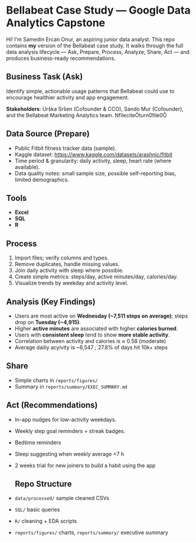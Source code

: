 # Bellabeat Case Study — Google Data Analytics Capstone

Hi! I'm Samedin Ercan Onur, an aspiring junior data analyst. This repo contains **my** version of the Bellabeat case study. It walks through the full data analysis lifecycle — Ask, Prepare, Process, Analyze, Share, Act — and produces business-ready recommendations.


## Business Task (Ask)
Identify simple, actionable usage patterns that Bellabeat could use to encourage healthier activity and app engagement.

**Stakeholders**: Urška Sršen (Cofounder & CCO), Sando Mur (Cofounder), and the Bellabeat Marketing Analytics team. fileciteturn0file0

## Data Source (Prepare)
- Public Fitbit fitness tracker data (sample).
- Kaggle dataset: https://www.kaggle.com/datasets/arashnic/fitbit 
- Time period & granularity: daily activity, sleep, heart rate (where available).  
- Data quality notes: small sample size, possible self-reporting bias, limited demographics.

## Tools
- **Excel**  
- **SQL** 
- **R** 

## Process
1. Import files; verify columns and types.
2. Remove duplicates, handle missing values.
3. Join daily activity with sleep where possible.
4. Create simple metrics: steps/day, active minutes/day, calories/day.
5. Visualize trends by weekday and activity level.

## Analysis (Key Findings)
- Users are most active on **Wednesday (~7,511 steps on average)**; steps drop on **Tuesday (~4,915)**.
- Higher **active minutes** are associated with higher **calories burned**.
- Users with **consistent sleep** tend to show **more stable activity**.
- Correlation between activity and calories is ≈ 0.58 (moderate) 
- Average dailiy acyivity is ~6,547 ; 27.8% of days hit 10k+ steps 

## Share
- Simple charts in `reports/figures/`  
- Summary in `reports/summary/EXEC_SUMMARY.md`

## Act (Recommendations)
- In-app nudges for low-activity weekdays.
- Weekly step goal reminders + streak badges.
- Bedtime reminders
- Sleep suggesting when weekly average <7 h
- 2 weeks trial for new joiners to build a habit using the app

  ## Repo Structure
- `data/processed/` sample cleaned CSVs  
- `SQL/` basic queries  
- `R/` cleaning + EDA scripts  
- `reports/figures/` charts, `reports/summary/` executive summary
